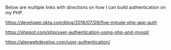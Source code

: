Below are multiple links with directions on how I can build authentication on my PHP.

https://developer.okta.com/blog/2018/07/09/five-minute-php-app-auth

https://phppot.com/php/user-authentication-using-php-and-mysql/

https://alexwebdevelop.com/user-authentication/
